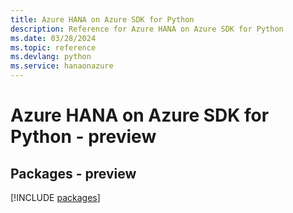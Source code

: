 ```yaml
---
title: Azure HANA on Azure SDK for Python
description: Reference for Azure HANA on Azure SDK for Python
ms.date: 03/28/2024
ms.topic: reference
ms.devlang: python
ms.service: hanaonazure
---
```

# Azure HANA on Azure SDK for Python - preview
## Packages - preview
[!INCLUDE [packages](hana-on-azure-index.md)]